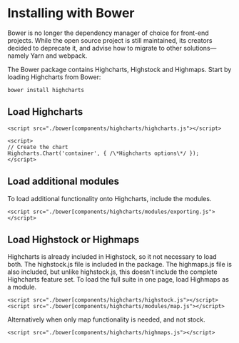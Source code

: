Installing with Bower
===

Bower is no longer the dependency manager of choice for front-end projects. While the open source project is still maintained, its creators decided to deprecate it, and advise how to migrate to other solutions—namely Yarn and webpack.

The Bower package contains Highcharts, Highstock and Highmaps. Start by loading Highcharts from Bower:

`bower install highcharts`

Load Highcharts
---------------

    
    <script src="./bower[components/highcharts/highcharts.js"></script>  
      
    <script>  
    // Create the chart
    Highcharts.Chart('container', { /\*Highcharts options\*/ });
    </script>

Load additional modules
-----------------------

To load additional functionality onto Highcharts, include the modules.

    
    <script src="./bower[components/highcharts/modules/exporting.js"></script>

Load Highstock or Highmaps
--------------------------

Highcharts is already included in Highstock, so it not necessary to load both. The highstock.js file is included in the package. The highmaps.js file is also included, but unlike highstock.js, this doesn't include the complete Highcharts feature set. To load the full suite in one page, load Highmaps as a module.

    
    <script src="./bower[components/highcharts/highstock.js"></script>
    <script src="./bower[components/highcharts/modules/map.js"></script>
    

Alternatively when only map functionality is needed, and not stock.

    
    <script src="./bower[components/highcharts/highmaps.js"></script>
